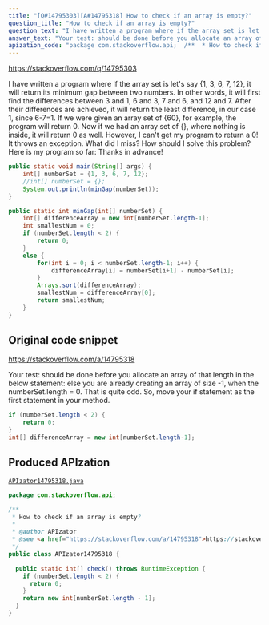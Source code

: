 ```yaml
---
title: "[Q#14795303][A#14795318] How to check if an array is empty?"
question_title: "How to check if an array is empty?"
question_text: "I have written a program where if the array set is let's say {1, 3, 6, 7, 12}, it will return its minimum gap between two numbers. In other words, it will first find the differences between 3 and 1, 6 and 3, 7 and 6, and 12 and 7. After their differences are achieved, it will return the least difference, in our case 1, since 6-7=1. If we were given an array set of {60}, for example, the program will return 0. Now if we had an array set of {}, where nothing is inside, it will return 0 as well. However, I can't get my program to return a 0! It throws an exception. What did I miss? How should I solve this problem? Here is my program so far: Thanks in advance!"
answer_text: "Your test: should be done before you allocate an array of that length in the below statement: else you are already creating an array of size -1, when the numberSet.length = 0. That is quite odd. So, move your if statement as the first statement in your method."
apization_code: "package com.stackoverflow.api;  /**  * How to check if an array is empty?  *  * @author APIzator  * @see <a href=\"https://stackoverflow.com/a/14795318\">https://stackoverflow.com/a/14795318</a>  */ public class APIzator14795318 {    public static int[] check() throws RuntimeException {     if (numberSet.length < 2) {       return 0;     }     return new int[numberSet.length - 1];   } }"
---
```


https://stackoverflow.com/q/14795303

I have written a program where if the array set is let&#x27;s say {1, 3, 6, 7, 12}, it will return its minimum gap between two numbers. In other words, it will first find the differences between 3 and 1, 6 and 3, 7 and 6, and 12 and 7. After their differences are achieved, it will return the least difference, in our case 1, since 6-7=1.
If we were given an array set of {60}, for example, the program will return 0.
Now if we had an array set of {}, where nothing is inside, it will return 0 as well. However, I can&#x27;t get my program to return a 0! It throws an exception. What did I miss? How should I solve this problem? Here is my program so far:
Thanks in advance!


```java
public static void main(String[] args) {
    int[] numberSet = {1, 3, 6, 7, 12};
    //int[] numberSet = {};
    System.out.println(minGap(numberSet));      
}

public static int minGap(int[] numberSet) {
    int[] differenceArray = new int[numberSet.length-1];
    int smallestNum = 0;
    if (numberSet.length < 2) {
        return 0;
    }
    else {
        for(int i = 0; i < numberSet.length-1; i++) {
            differenceArray[i] = numberSet[i+1] - numberSet[i]; 
        }       
        Arrays.sort(differenceArray);
        smallestNum = differenceArray[0];
        return smallestNum;
    }
}
```


## Original code snippet

https://stackoverflow.com/a/14795318

Your test:
should be done before you allocate an array of that length in the below statement:
else you are already creating an array of size -1, when the numberSet.length = 0. That is quite odd. So, move your if statement as the first statement in your method.

```java
if (numberSet.length < 2) {
    return 0;
}
int[] differenceArray = new int[numberSet.length-1];
```

## Produced APIzation

[`APIzator14795318.java`](https://github.com/pasqualesalza/apization-temp-data/raw/master/apizations/java/APIzator14795318.java)

```java
package com.stackoverflow.api;

/**
 * How to check if an array is empty?
 *
 * @author APIzator
 * @see <a href="https://stackoverflow.com/a/14795318">https://stackoverflow.com/a/14795318</a>
 */
public class APIzator14795318 {

  public static int[] check() throws RuntimeException {
    if (numberSet.length < 2) {
      return 0;
    }
    return new int[numberSet.length - 1];
  }
}

```